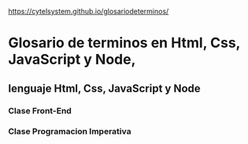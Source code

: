 https://cytelsystem.github.io/glosariodeterminos/

# Glosario de terminos en Html, Css, JavaScript y Node,

## lenguaje Html, Css, JavaScript y Node

### Clase Front-End

### Clase Programacion Imperativa
